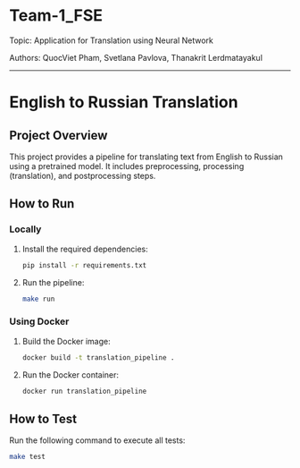 # Team-1_FSE

Topic: Application for Translation using Neural Network

Authors: QuocViet Pham, Svetlana Pavlova, Thanakrit Lerdmatayakul

---
# English to Russian Translation

## Project Overview

This project provides a pipeline for translating text from English to Russian using a pretrained model. It includes preprocessing, processing (translation), and postprocessing steps.

## How to Run

### Locally

1. Install the required dependencies:
    ```bash
    pip install -r requirements.txt
    ```

2. Run the pipeline:
    ```bash
    make run
    ```

### Using Docker

1. Build the Docker image:
    ```bash
    docker build -t translation_pipeline .
    ```

2. Run the Docker container:
    ```bash
    docker run translation_pipeline
    ```

## How to Test

Run the following command to execute all tests:
```bash
make test

